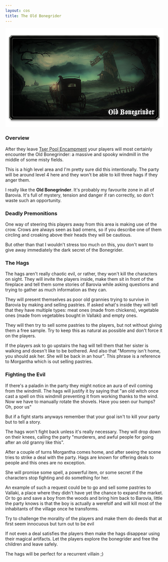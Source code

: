 ```yaml
---
layout: cos
title: The Old Bonegrider
---
```


![Header](/images/header_hags.jpg)

### Overview
After they leave [Tser Pool Encampment](https://thevinter.github.io/2018/12/31/tser-pool-encampment/) your players will most certainly encounter the Old Bonegrinder: a massive and spooky windmill in the middle of some misty fields.

This is a high level area and I'm pretty sure did this intentionally. The party will be around level 4 here and they won't be able to kill three hags if they anger them. 

I really like the **Old Bonegrinder**. It's probably my favourite zone in all of Barovia. It's full of mystery, tension and danger if ran correctly, so don't waste such an opportunity.

### Deadly Premonitions

One way of steering this players away from this area is making use of the crow. Crows are always seen as bad omens, so if you describe one of them circling and croaking above their heads they will be cautious.

But other than that I wouldn't stress too much on this, you don't want to give away immediately the dark secret of the Bonegrider. 

### The Hags

The hags aren't really chaotic evil, or rather, they won't kill the characters on sight. They will invite the players inside, make them sit in front of the fireplace and tell them some stories of Barovia while asking questions and trying to gather as much information as they can.

They will present themselves as poor old grannies trying to survive in Barovia by making and selling pastries. If asked what's inside they will tell that they have multiple types: meat ones (made from chickens), vegetable ones (made from vegetables bought in Vallaki) and empty ones.

They will then try to sell some pastries to the players, but not without giving them a free sample. Try to keep this as natural as possible and don't force it on the players.

If the players ask to go upstairs the hag will tell them that her sister is walking and doesn't like to be bothered. And also that "Mommy isn't home, you should ask her. She will be back in an hour". This phrase is a reference to Morgantha which is out selling pastries. 

### Fighting the Evil

If there's a paladin in the party they might notice an aura of evil coming from the windmill. The hags will justify it by saying that "an old witch once cast a spell on this windmill preventing it from working thanks to the wind. Now we have to manually rotate the shovels. Have you seen our humps? Oh, poor us"

But if a fight starts anyways remember that your goal isn't to kill your party but to tell a story. 

The hags won't fight back unless it's really necessary. They will drop down on their knees, calling the party "murderers, and awful people for going after an old granny like this". 

After a couple of turns Morgantha comes home, and after seeing the scene tries to strike a deal with the party. Hags are known for offering deals to people and this ones are no exception. 

She will promise some spell, a powerful item, or some secret if the characters stop fighting and do something for her.

An example of such a request could be to go and sell some pastries to Vallaki, a place where they didn't have yet the chance to expand the market. Or to go and save a boy from the woods and bring him back to Barovia, little the party knows is that the boy is actually a werefolf and will kill most of the inhabitants of the village once he transforms. 

Try to challenge the morality of the players and make them do deeds  that at first seem innocuous but turn out to be evil

If not even  a deal satisfies the players then make the hags disappear using their magical artifacts. Let the players explore the bonegrider and free the children and leave safely.

The hags will be perfect for a recurrent villain ;) 